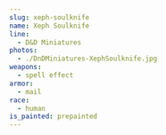 ```yaml
---
slug: xeph-soulknife
name: Xeph Soulknife
line:
  - D&D Miniatures
photos:
  - ./DnDMiniatures-XephSoulknife.jpg
weapons:
  - spell effect
armor:
  - mail
race:
  - human
is_painted: prepainted
---
```

